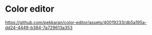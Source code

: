 # Color editor

https://github.com/pekkaran/color-editor/assets/40019233/db5a195a-dd24-4449-b384-7a729613a353
